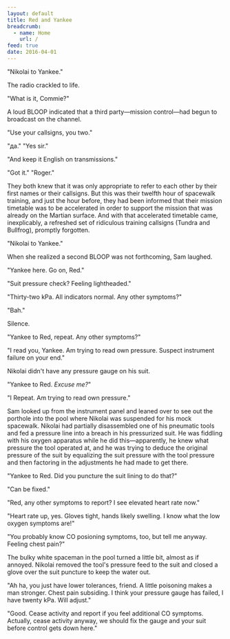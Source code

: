 ```yaml
---
layout: default
title: Red and Yankee
breadcrumb:
  - name: Home
    url: /
feed: true
date: 2016-04-01
---
```

"Nikolai to Yankee."

The radio crackled to life.

"What is it, Commie?"

A loud BLOOP indicated that a third party—mission control—had begun to broadcast on the channel.

"Use your callsigns, you two."

"да."  "Yes sir."

"And keep it English on transmissions."

"Got it."  "Roger."

They both knew that it was only appropriate to refer to each other by their first names or their callsigns.  But this was their twelfth hour of spacewalk training, and just the hour before, they had been informed that their mission timetable was to be accelerated in order to support the mission that was already on the Martian surface.  And with that accelerated timetable came, inexplicably, a refreshed set of ridiculous training callsigns (Tundra and Bullfrog), promptly forgotten.

"Nikolai to Yankee."

When she realized a second BLOOP was not forthcoming, Sam laughed.

"Yankee here.  Go on, Red."

"Suit pressure check?  Feeling lightheaded."

"Thirty-two kPa.  All indicators normal.  Any other symptoms?"

"Bah."

Silence.

"Yankee to Red, repeat.  Any other symptoms?"

"I read you, Yankee.  Am trying to read own pressure.  Suspect instrument failure on your end."

Nikolai didn't have any pressure gauge on his suit.

"Yankee to Red.  *Excuse me?*"

"I Repeat.  Am trying to read own pressure."

Sam looked up from the instrument panel and leaned over to see out the porthole into the pool where Nikolai was suspended for his mock spacewalk.  Nikolai had partially disassembled one of his pneumatic tools and fed a pressure line into a breach in his pressurized suit.  He was fiddling with his oxygen apparatus while he did this—apparently, he knew what pressure the tool operated at, and he was trying to deduce the original pressure of the suit by equalizing the suit pressure with the tool pressure and then factoring in the adjustments he had made to get there.

"Yankee to Red.  Did you puncture the suit lining to do that?"

"Can be fixed."

"Red, any other symptoms to report?  I see elevated heart rate now."

"Heart rate up, yes.  Gloves tight, hands likely swelling.  I know what the low oxygen symptoms are!"

"You probably know CO posioning symptoms, too, but tell me anyway.  Feeling chest pain?"

The bulky white spaceman in the pool turned a little bit, almost as if annoyed.  Nikolai removed the tool's pressure feed to the suit and closed a glove over the suit puncture to keep the water out.

"Ah ha, you just have lower tolerances, friend.  A little poisoning makes a man stronger.  Chest pain subsiding.  I think your pressure gauge has failed, I have twenty kPa.  Will adjust."

"Good.  Cease activity and report if you feel additional CO symptoms.  Actually, cease activity anyway, we should fix the gauge and your suit before control gets down here."
